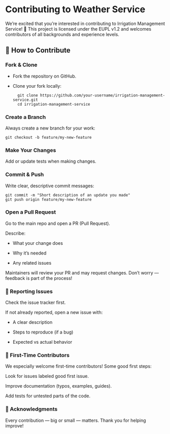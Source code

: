 # Contributing to Weather Service

We’re excited that you’re interested in contributing to Irrigation Management Service! 🎉
This project is licensed under the EUPL v1.2 and welcomes contributors of all backgrounds and experience levels.

## 🚀 How to Contribute

### Fork & Clone

- Fork the repository on GitHub.

- Clone your fork locally:

        git clone https://github.com/your-username/irrigation-management-service.git
        cd irrigation-management-service

### Create a Branch

Always create a new branch for your work:

    git checkout -b feature/my-new-feature

### Make Your Changes

Add or update tests when making changes.

### Commit & Push

Write clear, descriptive commit messages:

    git commit -m "Short description of an update you made"
    git push origin feature/my-new-feature

### Open a Pull Request

Go to the main repo and open a PR (Pull Request).

Describe:

- What your change does

- Why it’s needed

- Any related issues

Maintainers will review your PR and may request changes. Don’t worry — feedback is part of the process!


### 📝 Reporting Issues

Check the issue tracker first.

If not already reported, open a new issue with:

-  A clear description

-  Steps to reproduce (if a bug)

-  Expected vs actual behavior

### 🌱 First-Time Contributors

We especially welcome first-time contributors! Some good first steps:

Look for issues labeled good first issue.

Improve documentation (typos, examples, guides).

Add tests for untested parts of the code.

### 🙏 Acknowledgments

Every contribution — big or small — matters. Thank you for helping improve!